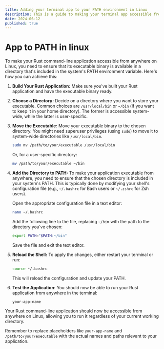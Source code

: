```yaml
---
title: Adding your terminal app to your PATH environment in Linux
description: This is a guide to making your terminal app accessible from anywhere in your terminal directory by just calling a single identifier or name of the app in the terminal.
date: 2024-06-12
published: true
---
```


# App to PATH in linux

To make your Rust command-line application accessible from anywhere on Linux, you need to ensure that its executable binary is available in a directory that's included in the system's PATH environment variable. Here's how you can achieve this:

1. **Build Your Rust Application:**
   Make sure you've built your Rust application and have the executable binary ready.

2. **Choose a Directory:**
   Decide on a directory where you want to store your executable. Common choices are `/usr/local/bin` or `~/bin` (if you want to keep it in your home directory). The former is accessible system-wide, while the latter is user-specific.

3. **Move the Executable:**
   Move your executable binary to the chosen directory. You might need superuser privileges (using `sudo`) to move it to system-wide directories like `/usr/local/bin`.

   ```bash
   sudo mv /path/to/your/executable /usr/local/bin
   ```

   Or, for a user-specific directory:

   ```bash
   mv /path/to/your/executable ~/bin
   ```

4. **Add the Directory to PATH:**
   To make your application executable from anywhere, you need to ensure that the chosen directory is included in your system's PATH. This is typically done by modifying your shell's configuration file (e.g., `~/.bashrc` for Bash users or `~/.zshrc` for Zsh users).

   Open the appropriate configuration file in a text editor:

   ```bash
   nano ~/.bashrc
   ```

   Add the following line to the file, replacing `~/bin` with the path to the directory you've chosen:

   ```bash
   export PATH="$PATH:~/bin"
   ```

   Save the file and exit the text editor.

5. **Reload the Shell:**
   To apply the changes, either restart your terminal or run:

   ```bash
   source ~/.bashrc
   ```

   This will reload the configuration and update your PATH.

6. **Test the Application:**
   You should now be able to run your Rust application from anywhere in the terminal:

   ```bash
   your-app-name
   ```

Your Rust command-line application should now be accessible from anywhere on Linux, allowing you to run it regardless of your current working directory.

Remember to replace placeholders like `your-app-name` and `/path/to/your/executable` with the actual names and paths relevant to your application.
